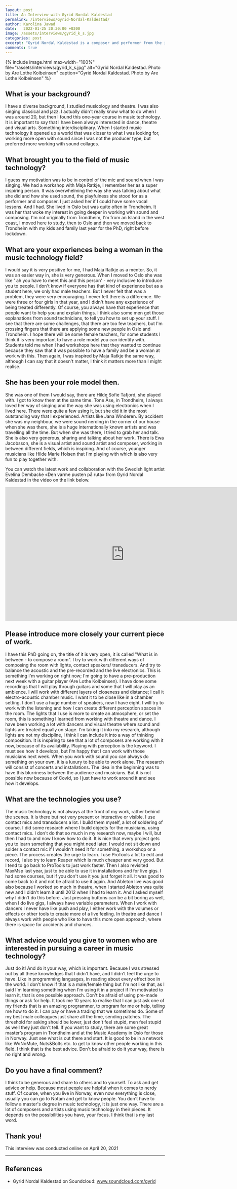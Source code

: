 ```yaml
---
layout: post
title: An Interview with Gyrid Nordal Kaldestad
permalink: /interviews/Gyrid-Nordal-Kaldestad/
author: Karolina Jawad
date:   2022-01-25 20:30:00 +0200
image: /assets/interviews/gyrid_k_s.jpg
categories: post
excerpt: "Gyrid Nordal Kaldestad is a composer and performer from the island of Stord in Sunnhordland. She has a background in improvisation and electroacoustic music and work with vocals / song, live electronics, field recordings and text writing for use in compositions and installations. She has worked as a composer and musician in theater and dance performances where live electronics and electroacoustic sound images have been a central part of the expression. She is often involved in interdisciplinary projects. In November 2019, she started as an artistic research fellow at NTNU, connected to the department of music technology."
comments: true
---
```


{% include image.html
max-width="100%" file="/assets/interviews/gyrid_k_s.jpg" alt="Gyrid Nordal Kaldestad. Photo by Are Lothe Kolbeinsen"
caption="Gyrid Nordal Kaldestad. Photo by Are Lothe Kolbeinsen" %}

## What is your background?

I have a diverse background, I studied musicology and theatre. I was also singing classical and jazz. I actually didn't really know what to do when I was around 20, but then I found this one-year course in music technology. It is important to say that I have been always interested in dance, theatre and visual arts. Something interdisciplinary. When I started music technology it opened up a world that was closer to what I was looking for, working more open with sound since I was not the producer type, but preferred more working with sound collages.

## What brought you to the field of music technology?

I guess my motivation was to be in control of the mic and sound when I was singing. We had a workshop with Maja Ratkje, I remember her as a super inspiring person. It was overwhelming the way she was talking about what she did and how she used sound, the playfulness she stood for as a performer and composer. I just asked her if I could have some vocal lessons. And I had. She lived in Oslo but was quite often in Trondheim. It was her that woke my interest in going deeper in working with sound and composing. I'm not originally from Trondheim, I'm from an Island in the west coast, I moved here to study, then to Oslo and then we moved back to Trondheim with my kids and family last year for the PhD, right before lockdown.

## What are your experiences being a woman in the music technology field?

I would say it is very positive for me, I had Maja Ratkje as a mentor. So, it was an easier way in, she is very generous. When I moved to Oslo she was like ' ah you have to meet this and this person' - very inclusive to introduce you to people. I don't know if everyone has that kind of experience but as a student here, we only had male teachers. But I never felt that was a problem, they were very encouraging. I never felt there is a difference. We were three or four girls in that year, and I didn't have any experience of being treated differently. Of course, you always have that experience that people want to help you and explain things. I think also some men get those explanations from sound technicians, to tell you how to set up your stuff. I see that there are some challenges, that there are too few teachers, but I'm crossing fingers that there are applying some new people in Oslo and Trondheim. I hope there will be some female teachers, for some students I think it is very important to have a role model you can identify with. Students told me when I had workshops here that they wanted to continue because they saw that it was possible to have a family and be a woman at work with this. Then again, I was inspired by Maja Ratkje the same way, although I can say that it doesn't matter, I think it matters more than I might realise.

## She has been your role model then.

She was one of them I would say, there are Hilde Sofie Tafjord, she played with. I got to know them at the same time. Tone Åse, in Trondheim, I always loved her way of singing and the way she was using electronics when I lived here. There were quite a few using it, but she did it in the most outstanding way that I experienced. Artists like Jana Winderen. By accident she was my neighbour, we were sound nerding in the corner of our house when she was there, she is a huge internationally known artists and was travelling all the time. But when she was there, I tried to grab her and talk. She is also very generous, sharing and talking about her work. There is Ewa Jacobsson, she is a visual artist and sound artist and composer, working in between different fields, which is inspiring. And of course, younger musicians like Hilde Marie Holsen that I'm playing with which is also very fun to play together with.

You can watch the latest work and collaboration with the Swedish light artist Evelina Dembacke «Den varme pusten på ruta» from Gyrid Nordal Kaldestad in the video on the link below. 

<iframe width="750" height="423" src="https://player.vimeo.com/video/652237562?h=eb41a52aaf" title="Vimeo video player" frameborder="0" allow="accelerometer; autoplay; clipboard-write; encrypted-media; gyroscope; picture-in-picture" allowfullscreen></iframe> 

## Please introduce more closely your current piece of work.

I have this PhD going on, the title of it is very open, it is called "What is in between - to compose a room". I try to work with different ways of composing the room with lights, contact speakers/ transducers. And try to balance the acoustic and the pre-recorded and the live electronics. This is something I'm working on right now; I'm going to have a pre-production next week with a guitar player (Are Lothe Kolbeinsen). I have done some recordings that I will play through guitars and some that I will play as an ambience. I will work with different layers of closeness and distance; I call it electro-acoustic chamber music. I want it to be close like in a chamber setting. I don't use a huge number of speakers, now I have eight. I will try to work with the listening and how I can create different perception spaces in the room. The lights that I use is more to create an atmosphere, or set the room, this is something I learned from working with theatre and dance. I have been working a lot with dancers and visual theatre where sound and lights are treated equally on stage. I'm taking it into my research, although lights are not my discipline, I think I can include it into a way of thinking composition. It is inspiring to see that a lot of composers are working with it now, because of its availability. Playing with perception is the keyword. I must see how it develops, but I'm happy that I can work with those musicians next week. When you work with sound you can always do something on your own, it is a luxury to be able to work alone. The research will consist of concerts and installations. The idea in the beginning was to have this blurriness between the audience and musicians. But it is not possible now because of Covid, so I just have to work around it and see how it develops.

## What are the technologies you use?

The music technology is not always at the front of my work, rather behind the scenes. It is there but not very present or interactive or visible. I use contact mics and transducers a lot. I build them myself, a lot of soldering of course. I did some research where I build objects for the musicians, using contact mics. I don't do that so much in my research now, maybe I will, but then I had to and now I know how to do it. It is nice that every project gets you to learn something that you might need later. I would not sit down and solder a contact mic if I wouldn't need it for something, a workshop or a piece. The process creates the urge to learn. I use ProTools a lot to edit and record, I also try to learn Reaper which is much cheaper and very good. But I tend to go back to ProTools to just work faster. Then I also revisited MaxMsp last year, just to be able to use it in installations and for live gigs. I had some courses, but if you don't use it you just forget it all. It was good to come back to it and not be afraid to use it again. And Ableton live was good also because I worked so much in theatre, when I started Ableton was quite new and I didn't learn it until 2012 when I had to learn it. And I asked myself why I didn’t do this before. Just pressing buttons can be a bit boring as well, when I do live gigs, I always have variable parameters. When I work with dancers I never have like push and play, I either work with the volumes or effects or other tools to create more of a live feeling. In theatre and dance I always work with people who like to have this more open approach, where there is space for accidents and chances.




## What advice would you give to women who are interested in pursuing a career in music technology?

Just do it! And do it your way, which is important. Because I was stressed out by all these knowledges that I didn't have, and I didn't feel the urge to have. Like in programming languages, in reading about every effect box in the world. I don't know if that is a male/female thing but I'm not like that, as I said I'm learning something when I'm using it in a project if I'm motivated to learn it, that is one possible approach. Don't be afraid of using pre-made things or ask for help. It took me 10 years to realise that I can just ask one of my friends that is an amazing programmer, to program for me or help, telling me how to do it. I can pay or have a trading that we sometimes do. Some of my best male colleagues just share all the time, sending patches. The threshold for asking should be lower, just don't feel stupid, men feel stupid as well they just don't tell. If you want to study, there are some great master’s program in Trondheim and at the Music Academy in Oslo for those in Norway. Just see what is out there and start. It is good to be in a network like WoNoMute, Nuts&Bolts etc. to get to know other people working in this field. I think that is the best advice. Don't be afraid to do it your way, there is no right and wrong.

## Do you have a final comment?

I think to be generous and share to others and to yourself. To ask and get advice or help. Because most people are helpful when it comes to nerdy stuff. Of course, when you live in Norway, even now everything is close, usually you can go to Notam and get to know people. You don't have to follow a master's degree in music technology, it is just one way. There are a lot of composers and artists using music technology in their pieces. It depends on the possibilities you have, your focus. I think that is my last word.


## Thank you!



This interview was conducted online on April 20, 2021

---

## References

* Gyrid Nordal Kaldestad on Soundcloud: www.soundcloud.com/gyrid 
